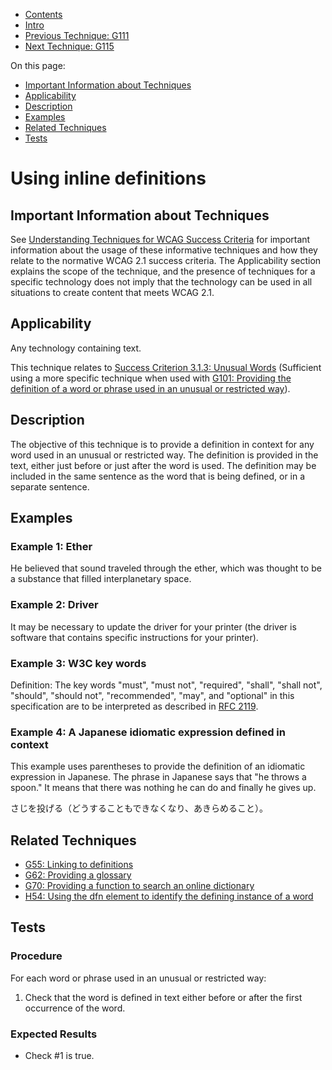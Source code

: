 -   [Contents](https://www.w3.org/WAI/WCAG21/Techniques/#techniques "Table of Contents")
-   [Intro](https://www.w3.org/WAI/WCAG21/Techniques/#introduction "Introduction to Techniques")
-   [Previous Technique: G111](G111)
-   [Next Technique: G115](G115)

On this page:

-   [Important Information about Techniques](#important-information)
-   [Applicability](#applicability)
-   [Description](#description)
-   [Examples](#examples)
-   [Related Techniques](#related)
-   [Tests](#tests)

Using inline definitions
========================

Important Information about Techniques
--------------------------------------

See [Understanding Techniques for WCAG Success Criteria](https://www.w3.org/WAI/WCAG21/Understanding/understanding-techniques) for important information about the usage of these informative techniques and how they relate to the normative WCAG 2.1 success criteria. The Applicability section explains the scope of the technique, and the presence of techniques for a specific technology does not imply that the technology can be used in all situations to create content that meets WCAG 2.1.

Applicability
-------------

Any technology containing text.

This technique relates to [Success Criterion 3.1.3: Unusual Words](https://www.w3.org/WAI/WCAG21/Understanding/unusual-words) (Sufficient using a more specific technique when used with [G101: Providing the definition of a word or phrase used in an unusual or restricted way](../general/G101)).

Description
-----------

The objective of this technique is to provide a definition in context for any word used in an unusual or restricted way. The definition is provided in the text, either just before or just after the word is used. The definition may be included in the same sentence as the word that is being defined, or in a separate sentence.

Examples
--------

### Example 1: Ether

He believed that sound traveled through the ether, which was thought to be a substance that filled interplanetary space.

### Example 2: Driver

It may be necessary to update the driver for your printer (the driver is software that contains specific instructions for your printer).

### Example 3: W3C key words

Definition: The key words "must", "must not", "required", "shall", "shall not", "should", "should not", "recommended", "may", and "optional" in this specification are to be interpreted as described in [RFC 2119](http://www.faqs.org/rfcs/rfc2119.html).

### Example 4: A Japanese idiomatic expression defined in context

This example uses parentheses to provide the definition of an idiomatic expression in Japanese. The phrase in Japanese says that "he throws a spoon." It means that there was nothing he can do and finally he gives up.

<span lang="jp">さじを投げる（どうすることもできなくなり、あきらめること）。</span>

Related Techniques
------------------

-   [G55: Linking to definitions](https://www.w3.org/WAI/WCAG21/Techniques/general/G55)
-   [G62: Providing a glossary](https://www.w3.org/WAI/WCAG21/Techniques/general/G62)
-   [G70: Providing a function to search an online dictionary](https://www.w3.org/WAI/WCAG21/Techniques/general/G70)
-   [H54: Using the dfn element to identify the defining instance of a word](https://www.w3.org/WAI/WCAG21/Techniques/html/H54)

Tests
-----

### Procedure

For each word or phrase used in an unusual or restricted way:

1.  Check that the word is defined in text either before or after the first occurrence of the word.

### Expected Results

-   Check \#1 is true.
